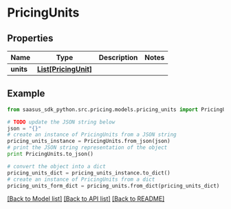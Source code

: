 # PricingUnits


## Properties
Name | Type | Description | Notes
------------ | ------------- | ------------- | -------------
**units** | [**List[PricingUnit]**](PricingUnit.md) |  | 

## Example

```python
from saasus_sdk_python.src.pricing.models.pricing_units import PricingUnits

# TODO update the JSON string below
json = "{}"
# create an instance of PricingUnits from a JSON string
pricing_units_instance = PricingUnits.from_json(json)
# print the JSON string representation of the object
print PricingUnits.to_json()

# convert the object into a dict
pricing_units_dict = pricing_units_instance.to_dict()
# create an instance of PricingUnits from a dict
pricing_units_form_dict = pricing_units.from_dict(pricing_units_dict)
```
[[Back to Model list]](../README.md#documentation-for-models) [[Back to API list]](../README.md#documentation-for-api-endpoints) [[Back to README]](../README.md)


